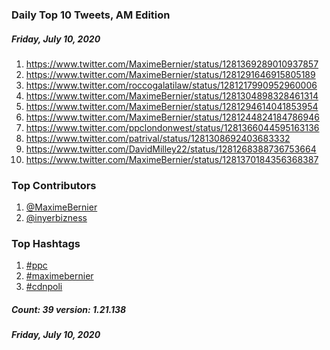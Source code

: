 ### Daily Top 10 Tweets, AM Edition
##### Friday, July 10, 2020
 1) https://www.twitter.com/MaximeBernier/status/1281369289010937857
 2) https://www.twitter.com/MaximeBernier/status/1281291646915805189
 3) https://www.twitter.com/roccogalatilaw/status/1281217990952960006
 4) https://www.twitter.com/MaximeBernier/status/1281304898328461314
 5) https://www.twitter.com/MaximeBernier/status/1281294614041853954
 6) https://www.twitter.com/MaximeBernier/status/1281244824184786946
 7) https://www.twitter.com/ppclondonwest/status/1281366044595163136
 8) https://www.twitter.com/patrival/status/1281308692403683332
 9) https://www.twitter.com/DavidMilley22/status/1281268388736753664
10) https://www.twitter.com/MaximeBernier/status/1281370184356368387

### Top Contributors
  1) [@MaximeBernier](https://www.twitter.com/MaximeBernier)
  2) [@inyerbizness](https://www.twitter.com/inyerbizness)


### Top Hashtags

  1) [#ppc](https://www.twitter.com/hashtag/ppc)
  2) [#maximebernier](https://www.twitter.com/hashtag/maximebernier)
  3) [#cdnpoli](https://www.twitter.com/hashtag/cdnpoli)

##### Count: 39	version: 1.21.138
##### Friday, July 10, 2020

